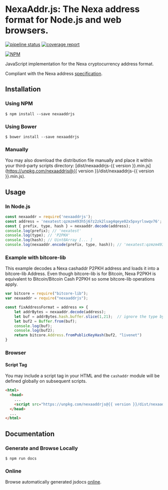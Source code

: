 # NexaAddr.js: The Nexa address format for Node.js and web browsers.

[![pipeline status](https://gitlab.com/nexa/nexaaddrjs/badges/nexa/pipeline.svg)](https://gitlab.com/nexa/nexaaddrjs/-/commits/nexa) [![coverage report](https://gitlab.com/nexa/nexaaddrjs/badges/nexa/coverage.svg)](https://gitlab.com/nexa/nexaaddrjs/-/commits/nexa)

[![NPM](https://nodei.co/npm/nexaaddrjs.png?downloads=true)](https://nodei.co/npm/nexaaddrjs/)

JavaScript implementation for the Nexa cryptocurrency address format.

Compliant with the Nexa address [specification](http://spec.nexa.org/protocol/blockchain/encoding/cashaddr).

## Installation

### Using NPM

```bsh
$ npm install --save nexaaddrjs
```

### Using Bower

```bsh
$ bower install --save nexaaddrjs
```

### Manually

You may also download the distribution file manually and place it within your third-party scripts directory: [dist/nexaaddrjs-{{ version }}.min.js](https://unpkg.com/nexaaddrjs@{{ version }}/dist/nexaaddrjs-{{ version }}.min.js).

## Usage

### In Node.js

```javascript
const nexaaddr = require('nexaaddrjs');
const address = 'nexatest:qzmzm493h5j67z2zk2lsag4qeye02x5pxyrlswqv76';
const { prefix, type, hash } = nexaaddr.decode(address);
console.log(prefix); // 'nexatest'
console.log(type); // 'P2PKH'
console.log(hash); // Uint8Array [... ]
console.log(nexaaddr.encode(prefix, type, hash)); // 'nexatest:qzmzm493h5j67z2zk2lsag4qeye02x5pxyrlswqv76'
```
### Example with bitcore-lib

This example decodes a Nexa cashaddr P2PKH address and loads it into a bitcore-lib Address.  Even though bitcore-lib is for Bitcoin, Nexa P2PKH is equivalent to Bitcoin/Bitcoin Cash P2PKH so some bitcore-lib operations apply.

```javascript
var bitcore = require("bitcore-lib");
var nexaaddr = require("nexaaddrjs");

const fixAddressFormat = address => {
    let addrBytes = nexaaddr.decode(address);
    let buf = addrBytes.hash.buffer.slice(1,21);  // ignore the type byte
    let buf2 = Buffer.from(buf);
    console.log(buf);
    console.log(buf2);
    return bitcore.Address.fromPublicKeyHash(buf2, "livenet")
}
```

### Browser

#### Script Tag

You may include a script tag in your HTML and the `cashaddr` module will be defined globally on subsequent scripts.

```html
<html>
  <head>
    ...
    <script src="https://unpkg.com/nexaaddrjs@{{ version }}/dist/nexaaddrjs-{{ version }}.min.js"></script>
  </head>
  ...
</html>
```

## Documentation

### Generate and Browse Locally

```bsh
$ npm run docs
```

### Online

Browse automatically generated jsdocs [online](https://nexa.gitlab.io/nexaaddrjs/).
